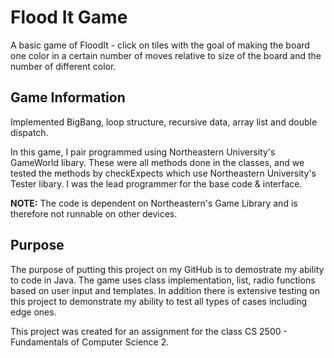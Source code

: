 # Flood It Game

A basic game of FloodIt - click on tiles with the goal of making the board one color in a certain number of moves relative to size of the board and the number of different color.

## Game Information
Implemented BigBang, loop structure, recursive data, array list and double dispatch. 

In this game, I pair programmed using Northeastern University's GameWorld libary. These were all methods done in the classes, and we tested the methods by checkExpects which use Northeastern University's Tester libary. I was the lead programmer for the base code & interface.

**NOTE:** The code is dependent on Northeastern's Game Library and is therefore not runnable on other devices. 

## Purpose

The purpose of putting this project on my GitHub is to demostrate my ability to code in Java. The game uses class implementation, list, radio functions based on user input and templates. In addition there is extensive testing on this project to demonstrate my ability to test all types of cases including edge ones. 

This project was created for an assignment for the class CS 2500 - Fundamentals of Computer Science 2.
